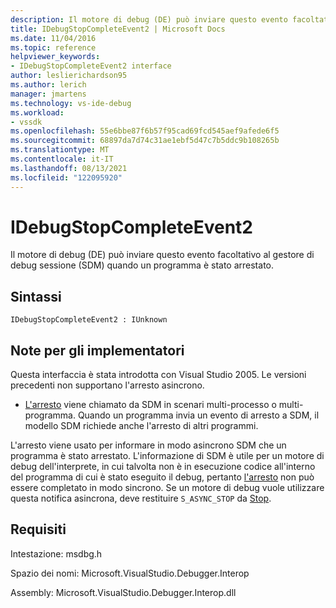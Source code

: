 ```yaml
---
description: Il motore di debug (DE) può inviare questo evento facoltativo al gestore di debug sessione (SDM) quando un programma è stato arrestato.
title: IDebugStopCompleteEvent2 | Microsoft Docs
ms.date: 11/04/2016
ms.topic: reference
helpviewer_keywords:
- IDebugStopCompleteEvent2 interface
author: leslierichardson95
ms.author: lerich
manager: jmartens
ms.technology: vs-ide-debug
ms.workload:
- vssdk
ms.openlocfilehash: 55e6bbe87f6b57f95cad69fcd545aef9afede6f5
ms.sourcegitcommit: 68897da7d74c31ae1ebf5d47c7b5ddc9b108265b
ms.translationtype: MT
ms.contentlocale: it-IT
ms.lasthandoff: 08/13/2021
ms.locfileid: "122095920"
---
```

# <a name="idebugstopcompleteevent2"></a>IDebugStopCompleteEvent2

Il motore di debug (DE) può inviare questo evento facoltativo al gestore di debug sessione (SDM) quando un programma è stato arrestato.

## <a name="syntax"></a>Sintassi

```
IDebugStopCompleteEvent2 : IUnknown
```

## <a name="notes-for-implementers"></a>Note per gli implementatori

Questa interfaccia è stata introdotta con Visual Studio 2005. Le versioni precedenti non supportano l'arresto asincrono.

- [L'arresto](../../../extensibility/debugger/reference/idebugengineprogram2-stop.md) viene chiamato da SDM in scenari multi-processo o multi-programma. Quando un programma invia un evento di arresto a SDM, il modello SDM richiede anche l'arresto di altri programmi.

L'arresto viene usato per informare in modo asincrono SDM che un programma è stato arrestato. L'informazione di SDM è utile per un motore di debug dell'interprete, in cui talvolta non è in esecuzione codice all'interno del programma di cui è stato eseguito il debug, pertanto [l'arresto](../../../extensibility/debugger/reference/idebugengineprogram2-stop.md) non può essere completato in modo sincrono. Se un motore di debug vuole utilizzare questa notifica asincrona, deve restituire `S_ASYNC_STOP` da [Stop](../../../extensibility/debugger/reference/idebugengineprogram2-stop.md).

## <a name="requirements"></a>Requisiti

Intestazione: msdbg.h

Spazio dei nomi: Microsoft.VisualStudio.Debugger.Interop

Assembly: Microsoft.VisualStudio.Debugger.Interop.dll
